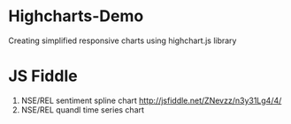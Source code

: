 # Highcharts-Demo
Creating simplified responsive charts using highchart.js library

# JS Fiddle
1. NSE/REL sentiment spline chart http://jsfiddle.net/ZNevzz/n3y31Lg4/4/
2. NSE/REL quandl time series chart 
